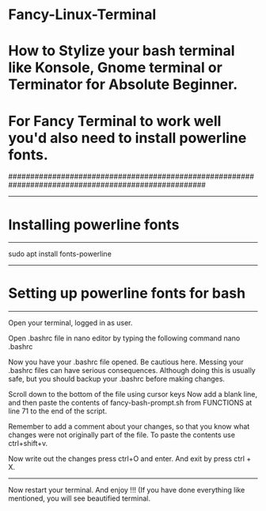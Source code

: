 # Fancy-Linux-Terminal
# How to Stylize your bash terminal like Konsole, Gnome terminal or Terminator for Absolute Beginner.
# For Fancy Terminal to work well you'd also need to install powerline fonts.
#####################################################################################################
__________________________
# Installing powerline fonts
__________________________
sudo apt install fonts-powerline

_________________________________________
# Setting up powerline fonts for bash
_________________________________________

Open your terminal, logged in as user.

Open .bashrc file in nano editor by typing the following command 
nano .bashrc

Now you have your .bashrc file opened. Be cautious here. Messing your .bashrc files can have serious consequences. Although doing this is usually safe, but you should backup your .bashrc before making changes.  

Scroll down to the bottom of the file using cursor keys
Now add a blank line, and then paste the contents of fancy-bash-prompt.sh from FUNCTIONS at line 71 to the end of the script. 

Remember to add a comment about your changes, so that you know what changes were not originally part of the file. 
To paste the contents use ctrl+shift+v.

Now write out the changes press ctrl+O and enter.
And exit by press ctrl + X.

_________________________________________
Now restart your terminal. And enjoy !!!
(If you have done everything like mentioned, you will see beautified terminal. 
